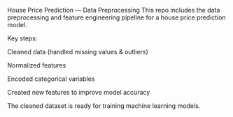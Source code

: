 House Price Prediction — Data Preprocessing
This repo includes the data preprocessing and feature engineering pipeline for a house price prediction model.

Key steps:

Cleaned data (handled missing values & outliers)

Normalized features

Encoded categorical variables

Created new features to improve model accuracy

The cleaned dataset is ready for training machine learning models.
